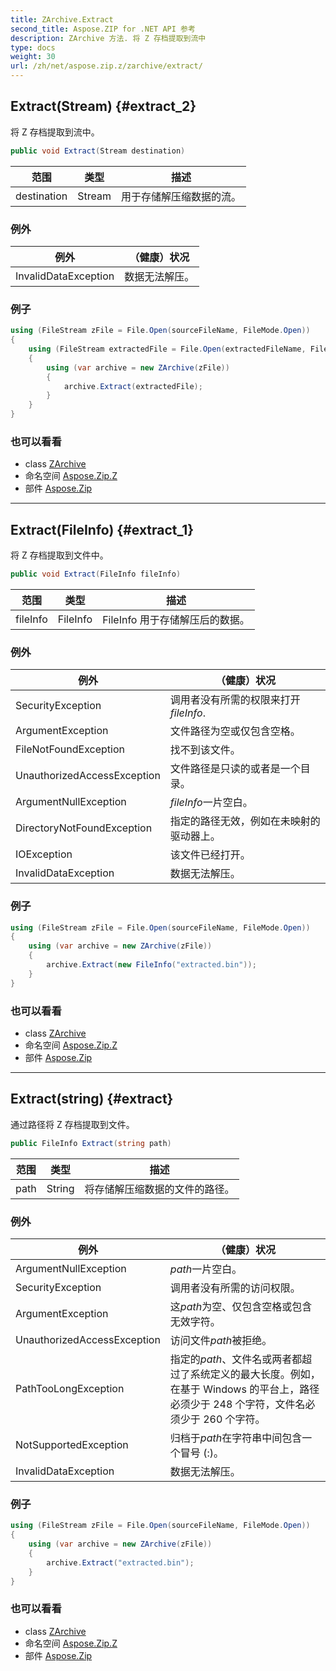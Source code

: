 ```yaml
---
title: ZArchive.Extract
second_title: Aspose.ZIP for .NET API 参考
description: ZArchive 方法. 将 Z 存档提取到流中
type: docs
weight: 30
url: /zh/net/aspose.zip.z/zarchive/extract/
---
```

## Extract(Stream) {#extract_2}

将 Z 存档提取到流中。

```csharp
public void Extract(Stream destination)
```

| 范围 | 类型 | 描述 |
| --- | --- | --- |
| destination | Stream | 用于存储解压缩数据的流。 |

### 例外

| 例外 | （健康）状况 |
| --- | --- |
| InvalidDataException | 数据无法解压。 |

### 例子

```csharp
using (FileStream zFile = File.Open(sourceFileName, FileMode.Open))
{
    using (FileStream extractedFile = File.Open(extractedFileName, FileMode.Create))
    {
        using (var archive = new ZArchive(zFile))
        {
            archive.Extract(extractedFile);
        }
    }
}
```

### 也可以看看

* class [ZArchive](../)
* 命名空间 [Aspose.Zip.Z](../../zarchive/)
* 部件 [Aspose.Zip](../../../)

---

## Extract(FileInfo) {#extract_1}

将 Z 存档提取到文件中。

```csharp
public void Extract(FileInfo fileInfo)
```

| 范围 | 类型 | 描述 |
| --- | --- | --- |
| fileInfo | FileInfo | FileInfo 用于存储解压后的数据。 |

### 例外

| 例外 | （健康）状况 |
| --- | --- |
| SecurityException | 调用者没有所需的权限来打开*fileInfo*. |
| ArgumentException | 文件路径为空或仅包含空格。 |
| FileNotFoundException | 找不到该文件。 |
| UnauthorizedAccessException | 文件路径是只读的或者是一个目录。 |
| ArgumentNullException | *fileInfo*一片空白。 |
| DirectoryNotFoundException | 指定的路径无效，例如在未映射的驱动器上。 |
| IOException | 该文件已经打开。 |
| InvalidDataException | 数据无法解压。 |

### 例子

```csharp
using (FileStream zFile = File.Open(sourceFileName, FileMode.Open))
{
    using (var archive = new ZArchive(zFile))
    {
        archive.Extract(new FileInfo("extracted.bin"));
    }
}
```

### 也可以看看

* class [ZArchive](../)
* 命名空间 [Aspose.Zip.Z](../../zarchive/)
* 部件 [Aspose.Zip](../../../)

---

## Extract(string) {#extract}

通过路径将 Z 存档提取到文件。

```csharp
public FileInfo Extract(string path)
```

| 范围 | 类型 | 描述 |
| --- | --- | --- |
| path | String | 将存储解压缩数据的文件的路径。 |

### 例外

| 例外 | （健康）状况 |
| --- | --- |
| ArgumentNullException | *path*一片空白。 |
| SecurityException | 调用者没有所需的访问权限。 |
| ArgumentException | 这*path*为空、仅包含空格或包含无效字符。 |
| UnauthorizedAccessException | 访问文件*path*被拒绝。 |
| PathTooLongException | 指定的*path*、文件名或两者都超过了系统定义的最大长度。例如，在基于 Windows 的平台上，路径必须少于 248 个字符，文件名必须少于 260 个字符。 |
| NotSupportedException | 归档于*path*在字符串中间包含一个冒号 (:)。 |
| InvalidDataException | 数据无法解压。 |

### 例子

```csharp
using (FileStream zFile = File.Open(sourceFileName, FileMode.Open))
{
    using (var archive = new ZArchive(zFile))
    {
        archive.Extract("extracted.bin");
    }
}
```

### 也可以看看

* class [ZArchive](../)
* 命名空间 [Aspose.Zip.Z](../../zarchive/)
* 部件 [Aspose.Zip](../../../)


